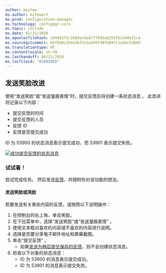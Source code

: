 ```yaml
---
author: mestew
ms.author: mstewart
ms.prod: configuration-manager
ms.technology: configmgr-core
ms.topic: include
ms.date: 01/31/2020
ms.openlocfilehash: 249492f2c1b69ac9a8777692a6293fbc544e31c4
ms.sourcegitcommit: bbf820c35414bf2cba356f30fe047c1a34c5384d
ms.translationtype: HT
ms.contentlocale: zh-CN
ms.lasthandoff: 04/21/2020
ms.locfileid: "81691955"
---
```

## <a name="send-a-smile-improvements"></a><a name="bkmk_sendsmile"></a> 发送笑脸改进
<!--5891852-->

使用“发送笑脸”或“发送皱眉表情”时，提交反馈后将创建一条状态消息   。 此改进将记录以下内容：
- 提交反馈的时间
- 提交反馈的人员
- 反馈 ID
- 反馈是否提交成功

ID 为 53900 的状态消息表示提交成功，而 53901 表示提交失败。

[![成功提交反馈的状态消息](../../media/5891852-send-smile-status-message.png)](../../media/5891852-send-smile-status-message.png#lightbox)


### <a name="try-it-out"></a>试试看！

尝试完成任务。 然后发送[反馈](../../../../understand/find-help.md#product-feedback)，并随附你对该功能的想法。


#### <a name="send-a-smile-or-a-frown"></a>发送笑脸或哭脸

若要发送有关某些内容的反馈，请按照以下说明操作：

1. 在控制台的右上角，单击笑脸。 
2. 在下拉菜单中，选择“发送笑脸”或“发送皱眉表情”   。
3. 使用文本框对喜欢的内容或不喜欢的内容进行说明。 
4. 选择是否要分享电子邮件地址和屏幕截图。 
5. 单击“提交反馈”  。
     - 如果[发送为稍后提交保存的反馈](../../../../understand/find-help.md#BKMK_NoInternet)，则不会创建状态消息。
6. 检查以下对象的状态消息：
    - ID 为 53900 的消息表示提交成功。
    - ID 为 53901 的消息表示提交失败。

